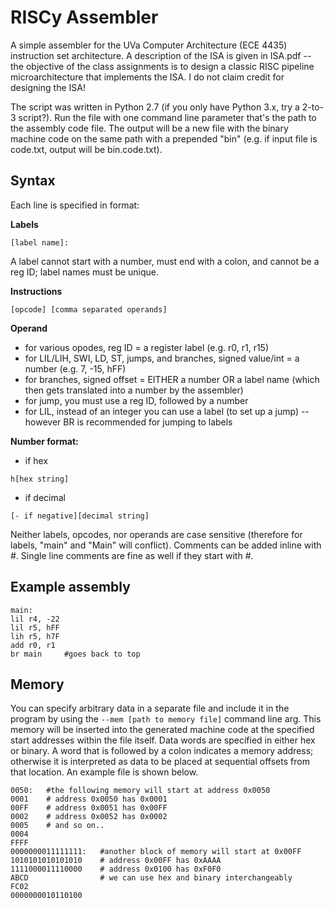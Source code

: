 RISCy Assembler
===
A simple assembler for the UVa Computer Architecture (ECE 4435) instruction set architecture. A description of the ISA is given in ISA.pdf -- the objective of the class assignments is to design a classic RISC pipeline microarchitecture that implements the ISA. I do not claim credit for designing the ISA!

The script was written in Python 2.7 (if you only have Python 3.x, try a 2-to-3 script?). Run the file with one command line parameter that's the path to the assembly code file. The output will be a new file with the binary machine code on the same path with a prepended "bin" (e.g. if input file is code.txt, output will be bin.code.txt).

Syntax
---
Each line is specified in format:

**Labels**
```
[label name]:
```
A label cannot start with a number, must end with a colon, and cannot be a reg ID; label names must be unique.

**Instructions**
```
[opcode] [comma separated operands]
```

**Operand**
* for various opodes, reg ID = a register label (e.g. r0, r1, r15)
* for LIL/LIH, SWI, LD, ST, jumps, and branches, signed value/int = a number (e.g. 7, -15, hFF)
* for branches, signed offset = EITHER a number OR a label name (which then gets translated into a number by the assembler)
* for jump, you must use a reg ID, followed by a number
* for LIL, instead of an integer you can use a label (to set up a jump) -- however BR is recommended for jumping to labels

**Number format:**
* if hex
```
h[hex string]
```
* if decimal
```
[- if negative][decimal string]
```

Neither labels, opcodes, nor operands are case sensitive (therefore for labels, "main" and "Main" will conflict). Comments can be added inline with #. Single line comments are fine as well if they start with #.

Example assembly
---
```
main:
lil r4, -22
lil r5, hFF
lih r5, h7F
add r0, r1
br main     #goes back to top
```

Memory
---
You can specify arbitrary data in a separate file and include it in the program by using the `--mem [path to memory file]` command line arg. This memory will be inserted into the generated machine code at the specified start addresses within the file itself. Data words are specified in either hex or binary. A word that is followed by a colon indicates a memory address; otherwise it is interpreted as data to be placed at sequential offsets from that location. An example file is shown below.
```
0050:   #the following memory will start at address 0x0050
0001    # address 0x0050 has 0x0001
00FF    # address 0x0051 has 0x00FF
0002    # address 0x0052 has 0x0002
0005    # and so on..
0004
FFFF
0000000011111111:   #another block of memory will start at 0x00FF
1010101010101010    # address 0x00FF has 0xAAAA
1111000011110000    # address 0x0100 has 0xF0F0
ABCD                # we can use hex and binary interchangeably
FC02
0000000010110100
```
